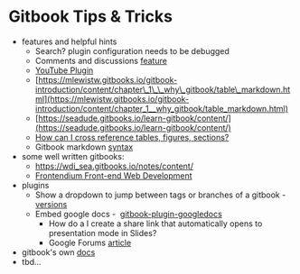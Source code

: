 # Gitbook Tips & Tricks

* features and helpful hints 
  * Search? plugin configuration needs to be debugged
  * Comments and discussions 
    [feature](https://www.gitbook.com/blog/features/discussions)
  * [YouTube Plugin](https://plugins.gitbook.com/plugin/youtube)
  * [https://mlewistw.gitbooks.io/gitbook-introduction/content/chapter\_1\_\_why\_gitbook/table\_markdown.html](https://mlewistw.gitbooks.io/gitbook-introduction/content/chapter_1__why_gitbook/table_markdown.html)
  * [https://seadude.gitbooks.io/learn-gitbook/content/](https://seadude.gitbooks.io/learn-gitbook/content/)
  * [How can I cross reference tables, figures, sections?](https://www.gitbook.com/book/gitbookio/help/discussions/35)
  * Gitbook markdown [syntax](http://jinlaixu.net/books/gitbook-documentation/book/markdown.html)
* some well written gitbooks:
  * [https://wdi\_sea.gitbooks.io/notes/content/](https://wdi_sea.gitbooks.io/notes/content/)
  * [Frontendium Front-end Web Development](https://hackpacific.gitbooks.io/frontendium-front-end-sprint/content/)
* plugins
  * Show a dropdown to jump between tags or branches of a gitbook - 
    [versions](https://plugins.gitbook.com/plugin/versions)
  * Embed google docs - 
    [gitbook-plugin-googledocs](https://github.com/gramener/gitbook-plugin-googledocs)
    * How do a I create a share link that automatically opens to presentation mode in Slides?
     * Google Forums [article](https://productforums.google.com/forum/\#!topic/docs/wSI6zxGWz5k)
* gitbook's own [docs](https://gitbookio.gitbooks.io/documentation/content/index.html)
* tbd...

  


  



